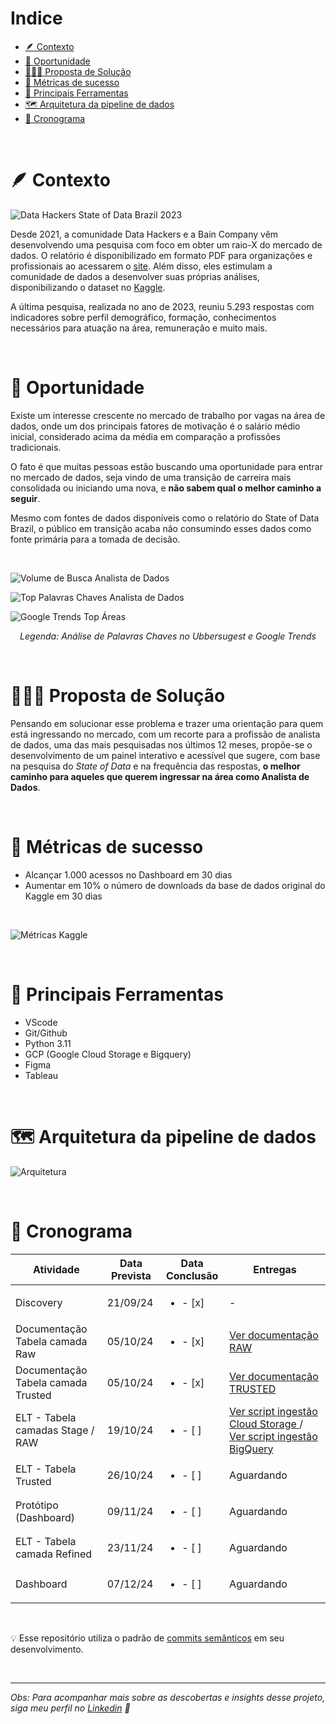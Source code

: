 # Indice



- [🪶 Contexto](#-contexto)
- [🔎 Oportunidade](#-oportunidade)
- [👨🏾‍💻 Proposta de Solução](#-proposta-de-solucao)
- [🔑 Métricas de sucesso](#-metricas-de-sucesso)
- [🔨  Principais Ferramentas](#-principais-ferramentas)
- [🗺️  Arquitetura da pipeline de dados](#-arquitetura-da-pipeline-de-dados)
- [📅 Cronograma](#-cronograma)

<br>

# 🪶 Contexto

![Data Hackers State of Data Brazil 2023](state_of_data_brazil_2023/images/banner2.png)

Desde 2021, a comunidade Data Hackers e a Bain Company vêm desenvolvendo uma pesquisa com foco em obter um raio-X do mercado de dados. O relatório é disponibilizado em formato PDF para organizações e profissionais ao acessarem o [site](https://stateofdata.datahackers.com.br/). Além disso, eles estimulam a comunidade de dados a desenvolver suas próprias análises, disponibilizando o dataset no [Kaggle](https://www.kaggle.com/datasets/datahackers/state-of-data-brazil-2023/data).

A última pesquisa, realizada no ano de 2023, reuniu 5.293 respostas com indicadores sobre perfil demográfico, formação, conhecimentos necessários para atuação na área, remuneração e muito mais.

<br>

# 🔎 Oportunidade
Existe um interesse crescente no mercado de trabalho por vagas na área de dados, onde um dos principais fatores de motivação é o salário médio inicial, considerado acima da média em comparação a profissões tradicionais.

O fato é que muitas pessoas estão buscando uma oportunidade para entrar no mercado de dados, seja vindo de uma transição de carreira mais consolidada ou iniciando uma nova, e **não sabem qual o melhor caminho a seguir**.

Mesmo com fontes de dados disponíveis como o relatório do State of Data Brazil, o público em transição acaba não consumindo esses dados como fonte primária para a tomada de decisão.

<br>

![Volume de Busca Analista de Dados](state_of_data_brazil_2023/images/volume_buscas_analista.png)

![Top Palavras Chaves Analista de Dados](state_of_data_brazil_2023/images/keywords_analista_de_dados.png)

![Google Trends Top Áreas](state_of_data_brazil_2023/images/google_trends.png)


*<center> Legenda: Análise de Palavras Chaves no Ubbersugest e Google Trends </center>*

<br>

# 👨🏾‍💻 Proposta de Solução
Pensando em solucionar esse problema e trazer uma orientação para quem está ingressando no mercado, com um recorte para a profissão de analista de dados, uma das mais pesquisadas nos últimos 12 meses, propõe-se o desenvolvimento de um painel interativo e acessível que sugere, com base na pesquisa do *State of Data* e na frequência das respostas, **o melhor caminho para aqueles que querem ingressar na área como Analista de Dados**.



<br>

# 🔑 Métricas de sucesso
- Alcançar 1.000 acessos no Dashboard em 30 dias
- Aumentar em 10% o número de downloads da base de dados original do Kaggle em 30 dias

<br>

![Métricas Kaggle](state_of_data_brazil_2023/images/metricas_kaggle.png)

<br>



# 🔨  Principais Ferramentas 

- VScode
- Git/Github
- Python 3.11
- GCP (Google Cloud Storage e Bigquery)
- Figma
- Tableau

<br>

# 🗺️  Arquitetura da pipeline de dados 

![Arquitetura](state_of_data_brazil_2023/images/arquitetura.excalidraw.png)

<br>

# 📅 Cronograma 


| Atividade               |Data Prevista | Data Conclusão | Entregas |
|-------------------------|--------------|-------------|-------------|
| Discovery     | 21/09/24       | <ul><li>- [x] </li>      | - |
| Documentação Tabela camada Raw           | 05/10/24       | <ul><li>- [x] </li>    | [ Ver documentação RAW](https://github.com/FranciniSantana/state_of_data_brazil_23/blob/main/state_of_data_brazil_2023/docs/raw_tb_state_of_data_2023.md)
| Documentação Tabela camada Trusted           | 05/10/24       | <ul><li>- [x] </li>    | [Ver documentação TRUSTED](https://github.com/FranciniSantana/state_of_data_brazil_23/blob/main/state_of_data_brazil_2023/docs/trusted_tb_state_of_data_2023.md)
| ELT - Tabela camadas Stage / RAW   | 19/10/24   | <ul><li>- [ ] </li> | [Ver script ingestão Cloud Storage ](https://github.com/FranciniSantana/state_of_data_brazil_23/blob/main/state_of_data_brazil_2023/ingestion/to_storage.py) / [Ver script ingestão BigQuery ](https://github.com/FranciniSantana/state_of_data_brazil_23/blob/main/state_of_data_brazil_2023/ingestion/to_bq_raw.py)
| ELT - Tabela Trusted    | 26/10/24   | <ul><li>- [ ] </li> | Aguardando
| Protótipo (Dashboard)  | 09/11/24       | <ul><li>- [ ] </li>      |Aguardando
| ELT - Tabela camada Refined    | 23/11/24   | <ul><li>- [ ] </li> |Aguardando
| Dashboard               | 07/12/24       | <ul><li>- [ ] </li>     |Aguardando

<br>

💡 Esse repositório utiliza o padrão de [commits semânticos](https://github.com/iuricode/padroes-de-commits) em seu desenvolvimento.

<br>

___
<em> Obs: Para acompanhar mais sobre as descobertas e insights desse projeto, siga meu perfil no [Linkedin](https://www.linkedin.com/in/francinisantana/) 💛 <em>
